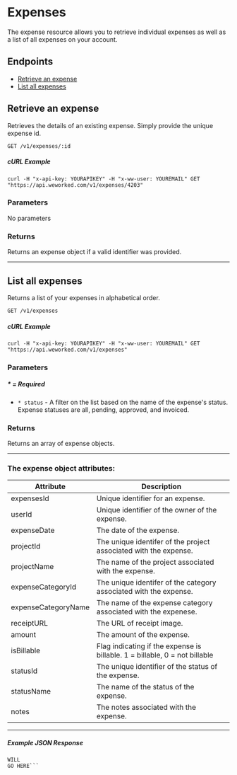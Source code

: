 
# Expenses
The expense resource allows you to retrieve individual expenses as well as a list of all expenses on your account.

## Endpoints
* [Retrieve an expense](#retrieve-an-expense)
* [List all expenses](#list-all-expenses)

## Retrieve an expense
Retrieves the details of an existing expense. Simply provide the unique expense id.

`GET /v1/expenses/:id`

##### cURL Example
`curl -H "x-api-key: YOURAPIKEY" -H "x-ww-user: YOUREMAIL" GET "https://api.weworked.com/v1/expenses/4203"`

### Parameters
No parameters

### Returns
Returns an expense object if a valid identifier was provided. 

-------------

## List all expenses
Returns a list of your expenses in alphabetical order.

`GET /v1/expenses`

##### cURL Example
`curl -H "x-api-key: YOURAPIKEY" -H "x-ww-user: YOUREMAIL" GET "https://api.weworked.com/v1/expenses"`

### Parameters
##### * = Required
* `* status` - A filter on the list based on the name of the expense's status. Expense statuses are all, pending, approved, and invoiced.

### Returns
Returns an array of expense objects.

-------------

### The expense object attributes:

| Attribute  | Description   |
| ---------- | ------------- |
| expensesId   | Unique identifier for an expense.  |
| userId       | Unique identifier of the owner of the expense.  |
| expenseDate    | The date of the expense. |
| projectId       | The unique identifer of the project associated with the expense.  |
| projectName      | The name of the project associated with the expense.  |
| expenseCategoryId        | The unique identifer of the category associated with the expense.  |
| expenseCategoryName    | The name of the expense category associated with the expenese.  |
| receiptURL   | The URL of receipt image.  |
| amount  | The amount of the expense.  |
| isBillable    | Flag indicating if the expense is billable. 1 = billable, 0 = not billable |
| statusId    | The unique identifier of the status of the expense. |
| statusName    | The name of the status of the expense. |
| notes    | The notes associated with the expense. |

-------------

##### Example JSON Response
```SAMPLE RESPONSE
WILL
GO HERE```


